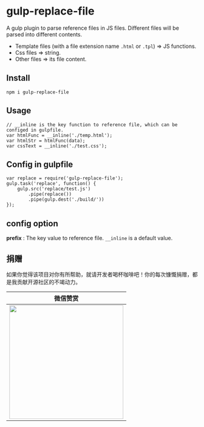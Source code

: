 # gulp-replace-file
A gulp plugin to parse reference files in JS files. Different files will be parsed into different contents.
+ Template files (with a file extension name `.html` or `.tpl`) => JS functions.
+ Css files => string.
+ Other files => its file content.

## Install
```
npm i gulp-replace-file
```

## Usage
```
// __inline is the key function to reference file, which can be configed in gulpfile.
var htmlFunc = __inline('./temp.html');
var htmlStr = htmlFunc(data);
var cssText = __inline('./test.css');
```

## Config in gulpfile
```
var replace = require('gulp-replace-file');
gulp.task('replace', function() {
	gulp.src('replace/test.js')
		.pipe(replace())
		.pipe(gulp.dest('./build/'))
});
```

## config option
**prefix** : The key value to reference file. `__inline` is a default value.


## 捐赠
如果你觉得该项目对你有所帮助，就请开发者喝杯咖啡吧！你的每次慷慨捐赠，都是我贡献开源社区的不竭动力。

| 微信赞赏      | 
| ------------ | 
|<img src="https://github.com/haledeng/gulp-replace-file/assets/3880323/44afe76f-844f-4c88-8fb5-9fd3e2ffc26f" width="300"/> ||
